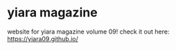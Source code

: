 # yiara magazine

website for yiara magazine volume 09! check it out here: https://yiara09.github.io/

